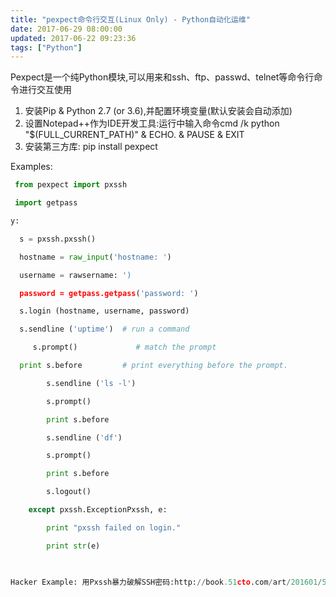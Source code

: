 ```yaml
---
title: "pexpect命令行交互(Linux Only) - Python自动化运维"
date: 2017-06-29 08:00:00
updated: 2017-06-22 09:23:36
tags: ["Python"]
---
```

Pexpect是一个纯Python模块,可以用来和ssh、ftp、passwd、telnet等命令行命令进行交互使用

1. 安装Pip & Python 2.7 (or 3.6),并配置环境变量(默认安装会自动添加)
2. 设置Notepad++作为IDE开发工具:运行中输入命令cmd /k python "$(FULL_CURRENT_PATH)" & ECHO. & PAUSE & EXIT
3. 安装第三方库: pip install pexpect

Examples:
 
```python
 from pexpect import pxssh

 import getpass

y:

  s = pxssh.pxssh()

  hostname = raw_input('hostname: ')

  username = rawsername: ')

  password = getpass.getpass('password: ')

  s.login (hostname, username, password)

  s.sendline ('uptime')  # run a command

     s.prompt()             # match the prompt

  print s.before         # print everything before the prompt.

        s.sendline ('ls -l')

        s.prompt()

        print s.before

        s.sendline ('df')

        s.prompt()

        print s.before

        s.logout()

    except pxssh.ExceptionPxssh, e:

        print "pxssh failed on login."

        print str(e)

  

Hacker Example: 用Pxssh暴力破解SSH密码:http://book.51cto.com/art/201601/504626.htm

